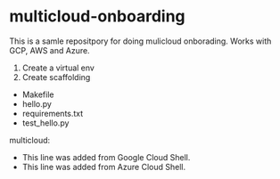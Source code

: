 # multicloud-onboarding
This is a samle repositpory for doing mulicloud onborading. Works with GCP, AWS and Azure.

1. Create a virtual env
2. Create scaffolding

* Makefile
* hello.py
* requirements.txt
* test_hello.py

multicloud:
* This line was added from Google Cloud Shell.
* This line was added from Azure Cloud Shell.